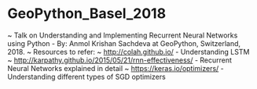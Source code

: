 # GeoPython_Basel_2018
~ Talk on Understanding and Implementing Recurrent Neural Networks using Python - By: Anmol Krishan Sachdeva at GeoPython, Switzerland, 2018.
~ Resources to refer:
  ~ http://colah.github.io/ - Understanding LSTM
  ~ http://karpathy.github.io/2015/05/21/rnn-effectiveness/ - Recurrent Neural Networks explained in detail
  ~ https://keras.io/optimizers/ - Understanding different types of SGD optimizers
